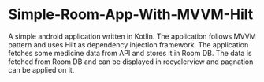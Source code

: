 # Simple-Room-App-With-MVVM-Hilt
A simple android application written in Kotlin. The application follows MVVM pattern and uses Hilt as dependency injection framework. The application fetches some medicine data from API and stores it in Room DB. The data is fetched from Room DB and can be displayed in recyclerview and pagnation can be applied on it.
